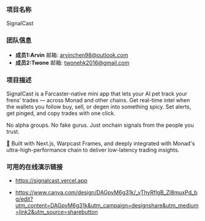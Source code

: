 ### 项目名称
SignalCast
### 团队信息
- **成员1:Arvin** 邮箱: arvinchen98@outlook.com
- **成员2:Twone** 邮箱: twonehk2016@gmail.com
### 项目描述
SignalCast is a Farcaster-native mini app that lets your AI pet track your frens’ trades — across Monad and other chains.
Get real-time intel when the wallets you follow buy, sell, or degen into something spicy. Set alerts, get pinged, and copy trades with one click.

No alpha groups. No fake gurus. Just onchain signals from the people you trust.

🔗 Built with Next.js, Warpcast Frames, and deeply integrated with Monad's ultra-high-performance chain to deliver low-latency trading insights.
### 可用的在线演示链接
- https://signalcast.vercel.app

- https://www.canva.com/design/DAGpvM6g31k/_yThyRflgB_Zl8muxPd_bg/edit?utm_content=DAGpvM6g31k&utm_campaign=designshare&utm_medium=link2&utm_source=sharebutton
